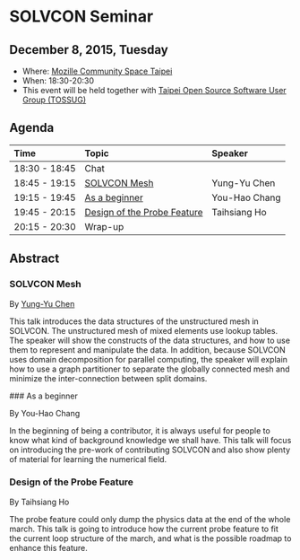 <head><title>SOLVCON Seminar</title></head>

# SOLVCON Seminar

## December 8, 2015, Tuesday

* Where: [Mozille Community Space Taipei](https://moztw.org/space/)
* When: 18:30-20:30
* This event will be held together with
  [Taipei Open Source Software User Group (TOSSUG)](http://www.tossug.org/)

## Agenda

| Time          | Topic                                 | Speaker        |
| :------------ | :------------------------------------ | :------------- |
| 18:30 - 18:45 | Chat                                  |                |
| 18:45 - 19:15 | [SOLVCON Mesh](#mesh)                 | Yung-Yu Chen   |
| 19:15 - 19:45 | [As a beginner](#beginner)            | You-Hao Chang  |
| 19:45 - 20:15 | [Design of the Probe Feature](#probe) | Taihsiang Ho   |
| 20:15 - 20:30 | Wrap-up                               |                |

## Abstract

### <a name="mesh"></a> SOLVCON Mesh

By [Yung-Yu Chen](mailto:yyc@solvcon.net)

This talk introduces the data structures of the unstructured mesh in SOLVCON.
The unstructured mesh of mixed elements use lookup tables. The speaker will
show the constructs of the data structures, and how to use them to represent
and manipulate the data. In addition, because SOLVCON uses domain decomposition
for parallel computing, the speaker will explain how to use a graph partitioner
to separate the globally connected mesh and minimize the inter-connection
between split domains.

###<a name="beginner"></a> As a beginner

By You-Hao Chang

In the beginning of being a contributor, it is always useful for people to 
know what kind of background knowledge we shall have. This talk will focus 
on introducing the pre-work of contributing SOLVCON and also show plenty of
 material for learning the numerical field.

### <a name="probe"></a> Design of the Probe Feature

By Taihsiang Ho

The probe feature could only dump the physics data at the end of the whole
march. This talk is going to introduce how the current probe feature to fit the
current loop structure of the march, and what is the possible roadmap to
enhance this feature.
